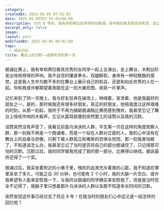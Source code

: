 ```yaml
---
category: 
createdAt: 2025-05-05 07:55:03
date: 2025-05-05T07:55:03+08:00
description: 大约 8 年前，我有幸和两位女同学同台朗诵，途中我的麦克风突然失灵，这让我原本就很紧张的神经更加难以抑制，我当场愣住了，可能愣了不到 10 秒，但是那段沉默是时间对我来说尤其漫长。这篇随笔是我早晨起床后随性写下的，篇幅很短，后面可能还会写一篇更长的介绍这个事件的文章。
excerpt_only: false
image: 
layout: post
modifiedAt: 2025-05-05 08:01:09
tags:
  - 成长印记
title: 舞台上的沉默——话筒失灵的那一天
---
```


朗诵比赛上，我有幸和两位极其优秀的女同学一起上台演出，走上舞台，木制台阶发出吱吱呀呀的声响，我不自觉的攥紧拳头，双腿酥软，身体有一种轻飘飘的感觉，这是我人生中为数不多的在舞台上展示自己的机会，还是和如此优秀的人在一起。你和我或许都期望着我能在这一刻大展宏图，收获一片掌声。

记忆来到了同一天晚上，我与好友狂奔在操场上，呐喊着，宣泄着，他是我最好的朋友之一，是的，那时候我还有很多好朋友，真正的好朋友，他陪我度过这样艰难的时刻，从那一刻起，我终于不再为搞砸朗诵稿比赛而感到愧疚，我甚至忘记了舞台上吱吱作响的木板声，忘记从震耳欲聋到突然罢工的话筒以及我的沉默。

话筒突然没有声音了，我看见前面乌泱泱的人群，平生第一次在这样的角度观察人群，那一刻我不再是一个朗诵者，而是一个站在人群对立面的人，我的心中没有在舞台上的自豪与骄傲，只剩下被人群孤立和嘲笑的恐惧与恍惚，那一刻我害怕极了，不知道该怎么办，我甚至忘记了当时是否将自己的部分朗诵完了，只记得那可怕的沉默。沉默过后，我的同学替我完成了我的那一部分，比赛得以继续。据说最终还得了一个奖。

朗诵过后，我呆坐着附近的小巷子里，愧疚的血液充斥着我的心脏，我不知道在哪里呆坐了多久，可能之后 30 分钟，也可能有 2 个小时，我的大脑一片空白，或许我希望有人能来安慰我一下，与我同台朗诵的同学确实来安慰我了，但是我当时完全不记得了，我脑子里只想着那片乌泱泱的人群以及那不知道多长时间的沉默。

突然发现这件事已经过去了将近 8 年！在我当时的朋友们心中这又是一段怎样的回忆呢？
